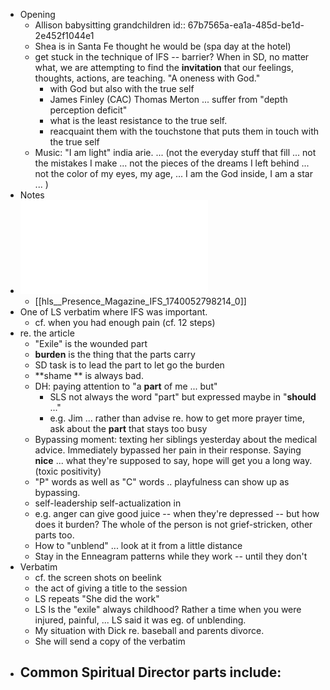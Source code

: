 - Opening
	- Allison babysitting grandchildren
	  id:: 67b7565a-ea1a-485d-be1d-2e452f1044e1
	- Shea is in Santa Fe thought he would be (spa day at the hotel)
	- get stuck in the technique of IFS -- barrier? When in SD, no matter what, we are attempting to find the **invitation** that our feelings, thoughts, actions, are teaching. "A oneness with God."
		- with God but also with the true self
		- James Finley (CAC) Thomas Merton ... suffer from "depth perception deficit"
		- what is the least resistance to the true self.
		- reacquaint them with the touchstone that puts them in touch with the true self
	- Music: "I am light" india arie. ... (not the everyday stuff that fill ... not the mistakes I make ... not the pieces of the dreams I left behind ... not the color of my eyes, my age, ... I am the God inside, I am a star ... )
- Notes
- ![Presence Magazine IFS.pdf](../assets/Presence_Magazine_IFS_1740052798214_0.pdf)
	- [[hls__Presence_Magazine_IFS_1740052798214_0]]
- One of LS verbatim where IFS was important.
	- cf. when you had enough pain (cf. 12 steps)
- re. the article
	- "Exile" is the wounded part
	- **burden** is the thing that the parts carry
	- SD task is to lead the part to let go the burden
	- **shame ** is always bad.
	- DH: paying attention to "a **part** of me ... but"
		- SLS not always the word "part" but expressed maybe in "**should** ..."
		- e.g. Jim ... rather than advise re. how to get more prayer time, ask about the **part** that stays too busy
	- Bypassing moment: texting her siblings yesterday about the medical advice. Immediately bypassed her pain in their response. Saying **nice** ... what they're supposed to say, hope will get you a long way. (toxic positivity)
	- "P" words as well as "C" words .. playfulness can show up as bypassing.
	- self-leadership self-actualization in
	- e.g. anger can give good juice -- when they're depressed -- but how does it burden? The whole of the person is not grief-stricken, other parts too.
	- How to "unblend" ... look at it from a little distance
	- Stay in the Enneagram patterns while they work -- until they don't
- Verbatim
	- cf. the screen shots on beelink
	- the act of giving a title to the session
	- LS repeats "She did the work"
	- LS Is the "exile" always childhood? Rather a time when you were injured, painful, ... LS said it was eg. of unblending.
	- My situation with Dick re. baseball and parents divorce.
	- She will send a copy of the verbatim
- Common Spiritual Director parts include:
	-